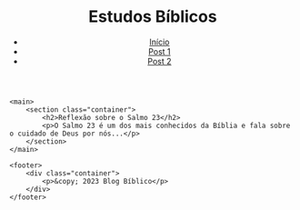 <!DOCTYPE html>
<html lang="pt-br">
<head>
    <meta charset="UTF-8">
    <meta name="viewport" content="width=device-width, initial-scale=1.0">
    <title>Post 1 - Blog Bíblico</title>
    <link rel="stylesheet" href="../css/style.css">
</head>
<body>
    <header>
        <div class="container">
            <h1>Estudos Bíblicos</h1>
            <nav>
                <ul>
                    <li><a href="../index.html">Início</a></li>
                    <li><a href="post1.html">Post 1</a></li>
                    <li><a href="post2.html">Post 2</a></li>
                </ul>
            </nav>
        </div>
    </header>

    <main>
        <section class="container">
            <h2>Reflexão sobre o Salmo 23</h2>
            <p>O Salmo 23 é um dos mais conhecidos da Bíblia e fala sobre o cuidado de Deus por nós...</p>
        </section>
    </main>

    <footer>
        <div class="container">
            <p>&copy; 2023 Blog Bíblico</p>
        </div>
    </footer>
</body>
</html>